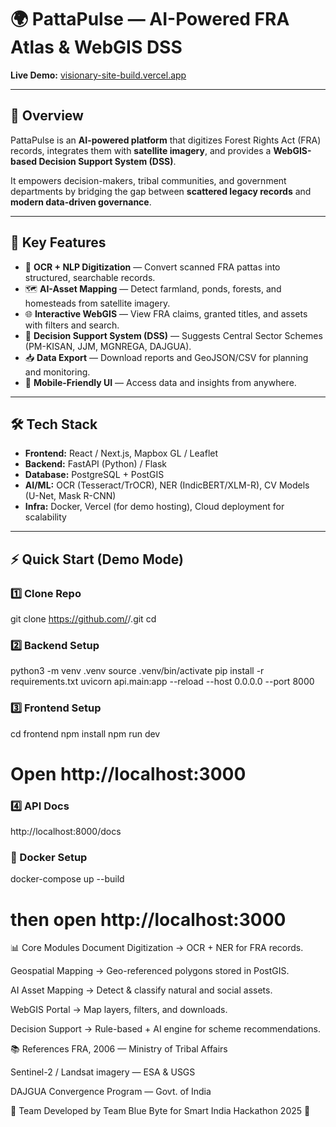 # 🌍 PattaPulse — AI-Powered FRA Atlas & WebGIS DSS

**Live Demo:** [visionary-site-build.vercel.app](https://visionary-site-build.vercel.app/)

---

## 📖 Overview
PattaPulse is an **AI-powered platform** that digitizes Forest Rights Act (FRA) records, integrates them with **satellite imagery**, and provides a **WebGIS-based Decision Support System (DSS)**.  

It empowers decision-makers, tribal communities, and government departments by bridging the gap between **scattered legacy records** and **modern data-driven governance**.

---

## 🚀 Key Features
- 📑 **OCR + NLP Digitization** — Convert scanned FRA pattas into structured, searchable records.  
- 🗺️ **AI-Asset Mapping** — Detect farmland, ponds, forests, and homesteads from satellite imagery.  
- 🌐 **Interactive WebGIS** — View FRA claims, granted titles, and assets with filters and search.  
- 🧠 **Decision Support System (DSS)** — Suggests Central Sector Schemes (PM-KISAN, JJM, MGNREGA, DAJGUA).  
- 📥 **Data Export** — Download reports and GeoJSON/CSV for planning and monitoring.  
- 📱 **Mobile-Friendly UI** — Access data and insights from anywhere.  

---

## 🛠️ Tech Stack
- **Frontend:** React / Next.js, Mapbox GL / Leaflet  
- **Backend:** FastAPI (Python) / Flask  
- **Database:** PostgreSQL + PostGIS  
- **AI/ML:** OCR (Tesseract/TrOCR), NER (IndicBERT/XLM-R), CV Models (U-Net, Mask R-CNN)  
- **Infra:** Docker, Vercel (for demo hosting), Cloud deployment for scalability  

---

## ⚡ Quick Start (Demo Mode)

### 1️⃣ Clone Repo
git clone https://github.com/<your-org>/<repo>.git
cd <repo>

### 2️⃣ Backend Setup
python3 -m venv .venv
source .venv/bin/activate
pip install -r requirements.txt
uvicorn api.main:app --reload --host 0.0.0.0 --port 8000

### 3️⃣ Frontend Setup
cd frontend
npm install
npm run dev

# Open http://localhost:3000
### 4️⃣ API Docs
http://localhost:8000/docs

### 🐳 Docker Setup
docker-compose up --build
# then open http://localhost:3000

📊 Core Modules
Document Digitization → OCR + NER for FRA records.

Geospatial Mapping → Geo-referenced polygons stored in PostGIS.

AI Asset Mapping → Detect & classify natural and social assets.

WebGIS Portal → Map layers, filters, and downloads.

Decision Support → Rule-based + AI engine for scheme recommendations.


📚 References
FRA, 2006 — Ministry of Tribal Affairs

Sentinel-2 / Landsat imagery — ESA & USGS

DAJGUA Convergence Program — Govt. of India


👥 Team
Developed by Team Blue Byte for Smart India Hackathon 2025 🚀
